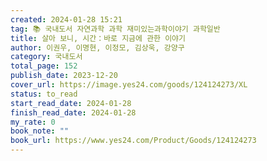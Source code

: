 ```yaml
---
created: 2024-01-28 15:21
tag: 📚 국내도서 자연과학 과학 재미있는과학이야기 과학일반
title: 살아 보니, 시간：바로 지금에 관한 이야기
author: 이권우, 이명현, 이정모, 김상욱, 강양구
category: 국내도서
total_page: 152
publish_date: 2023-12-20
cover_url: https://image.yes24.com/goods/124124273/XL
status: to_read
start_read_date: 2024-01-28
finish_read_date: 2024-01-28
my_rate: 0
book_note: ""
book_url: https://www.yes24.com/Product/Goods/124124273
---
```



